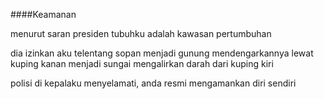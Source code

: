 ####Keamanan

menurut saran presiden
tubuhku adalah kawasan pertumbuhan

dia izinkan aku telentang sopan 
menjadi gunung
mendengarkannya lewat kuping kanan 
menjadi sungai
mengalirkan darah dari kuping kiri

polisi di kepalaku menyelamati,
anda resmi mengamankan diri sendiri